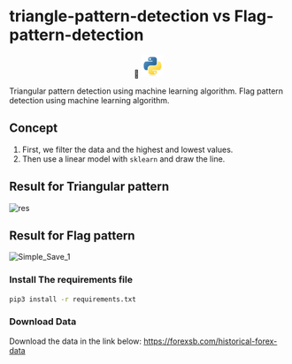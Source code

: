 # triangle-pattern-detection vs Flag-pattern-detection 
<p align="center">
🚀 <a href="https://www.python.org" target="_blank"> <img src="https://raw.githubusercontent.com/devicons/devicon/master/icons/python/python-original.svg" alt="python" width="40" height="40"/> </a>
  </p>
Triangular pattern detection using machine learning algorithm.
Flag pattern detection using machine learning algorithm.


## Concept
1) First, we filter the data and the highest and lowest values. 
2) Then use a linear model with `sklearn` and draw the line.


## Result for Triangular pattern
![res](https://github.com/AmirRezaFarokhy/triangle-pattern-detection/assets/113052872/fbf00fa4-ba1f-41e8-b7c5-e733df83bb96)


## Result for Flag pattern
![Simple_Save_1](https://github.com/AmirRezaFarokhy/triangle-pattern-detection/assets/113052872/de3a527e-094e-4f61-8ad7-dfce5d3e6586)



### Install The requirements file

```sh
pip3 install -r requirements.txt
```


### Download Data
Download the data in the link below:
https://forexsb.com/historical-forex-data
